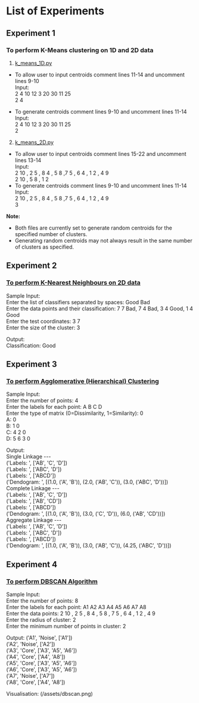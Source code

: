 
# List of Experiments

## Experiment 1
### To perform K-Means clustering on 1D and 2D data

1. [k_means_1D.py](k_means_1D.py)
  - To allow user to input centroids comment lines 11-14 and uncomment lines 9-10  
    Input:  
    2 4 10 12 3 20 30 11 25  
    2 4  
  
  - To generate centroids comment lines 9-10 and uncomment lines 11-14  
    Input:  
    2 4 10 12 3 20 30 11 25  
    2  

2. [k_means_2D.py](k_means_2D.py)
  - To allow user to input centroids comment lines 15-22 and uncomment lines 13-14  
    Input:  
    2 10 , 2 5 , 8 4 , 5 8 ,7 5 , 6 4 , 1 2 , 4 9  
    2 10 , 5 8 , 1 2  
  - To generate centroids comment lines 9-10 and uncomment lines 11-14  
    Input:  
    2 10 , 2 5 , 8 4 , 5 8 ,7 5 , 6 4 , 1 2 , 4 9  
    3  

**Note:** 
- Both files are currently set to generate random centroids for the specified number of clusters. 
- Generating random centroids may not always result in the same number of clusters as specified.

## Experiment 2
### [To perform K-Nearest Neighbours on 2D data](knn.py)

Sample Input:  
Enter the list of classifiers separated by spaces: Good Bad  
Enter the data points and their classification: 7 7 Bad, 7 4 Bad, 3 4 Good, 1 4 Good  
Enter the test coordinates: 3 7  
Enter the size of the cluster: 3  

Output:  
Classification:  Good  

## Experiment 3
### [To perform Agglomerative (Hierarchical) Clustering](agglomerative_clustering.py)

Sample Input:  
Enter the number of points: 4  
Enter the labels for each point: A B C D  
Enter the type of matrix (0=Dissimilarity, 1=Similarity): 0  
A: 0  
B: 1 0  
C: 4 2 0  
D: 5 6 3 0  

Output:  
Single Linkage ---   
('Labels: ', ['AB', 'C', 'D'])  
('Labels: ', ['ABC', 'D'])  
('Labels: ', ['ABCD'])  
('Dendogram: ', [(1.0, ('A', 'B')), (2.0, ('AB', 'C')), (3.0, ('ABC', 'D'))])  
Complete Linkage ---   
('Labels: ', ['AB', 'C', 'D'])  
('Labels: ', ['AB', 'CD'])  
('Labels: ', ['ABCD'])  
('Dendogram: ', [(1.0, ('A', 'B')), (3.0, ('C', 'D')), (6.0, ('AB', 'CD'))])  
Aggregate Linkage ---   
('Labels: ', ['AB', 'C', 'D'])  
('Labels: ', ['ABC', 'D'])  
('Labels: ', ['ABCD'])  
('Dendogram: ', [(1.0, ('A', 'B')), (3.0, ('AB', 'C')), (4.25, ('ABC', 'D'))])  

## Experiment 4
### [To perform DBSCAN Algorithm](dbscan.py)

Sample Input:  
Enter the number of points: 8  
Enter the labels for each point: A1 A2 A3 A4 A5 A6 A7 A8  
Enter the data points: 2 10 , 2 5 , 8 4 , 5 8 , 7 5 , 6 4 , 1 2 , 4 9  
Enter the radius of cluster: 2  
Enter the minimum number of points in cluster: 2  

Output:
('A1', 'Noise', ['A1'])  
('A2', 'Noise', ['A2'])  
('A3', 'Core', ['A3', 'A5', 'A6'])  
('A4', 'Core', ['A4', 'A8'])  
('A5', 'Core', ['A3', 'A5', 'A6'])  
('A6', 'Core', ['A3', 'A5', 'A6'])  
('A7', 'Noise', ['A7'])  
('A8', 'Core', ['A4', 'A8'])  

Visualisation:
(/assets/dbscan.png)
